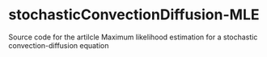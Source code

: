 # stochasticConvectionDiffusion-MLE
Source code for the artilcle Maximum likelihood estimation for a stochastic convection-diffusion equation
